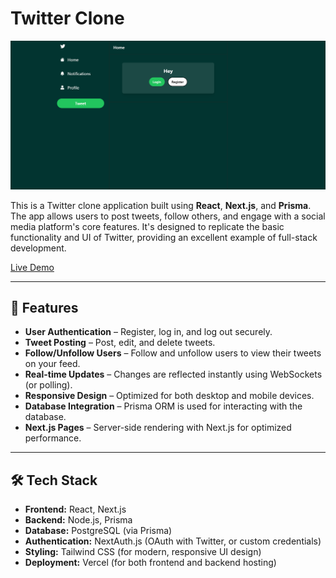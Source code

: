 # Twitter Clone

![Twitter Clone Screenshot](./assets/screenshot.png)

This is a Twitter clone application built using **React**, **Next.js**, and **Prisma**. The app allows users to post tweets, follow others, and engage with a social media platform's core features. It's designed to replicate the basic functionality and UI of Twitter, providing an excellent example of full-stack development.

[Live Demo](https://twitter-clone-v2-eta.vercel.app/)

---

## 🚀 Features

- **User Authentication** – Register, log in, and log out securely.
- **Tweet Posting** – Post, edit, and delete tweets.
- **Follow/Unfollow Users** – Follow and unfollow users to view their tweets on your feed.
- **Real-time Updates** – Changes are reflected instantly using WebSockets (or polling).
- **Responsive Design** – Optimized for both desktop and mobile devices.
- **Database Integration** – Prisma ORM is used for interacting with the database.
- **Next.js Pages** – Server-side rendering with Next.js for optimized performance.

---

## 🛠 Tech Stack

- **Frontend:** React, Next.js
- **Backend:** Node.js, Prisma
- **Database:** PostgreSQL (via Prisma)
- **Authentication:** NextAuth.js (OAuth with Twitter, or custom credentials)
- **Styling:** Tailwind CSS (for modern, responsive UI design)
- **Deployment:** Vercel (for both frontend and backend hosting)
